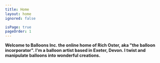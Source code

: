 ```yaml
---
title: Home
layout: home
ignored: false

isPage: true
pageOrder: 1
---
```

**Welcome to Balloons Inc. the online home of Rich Oster, aka "the balloon incorporator". I'm a balloon artist based in Exeter, Devon. I twist and manipulate balloons into wonderful creations.**